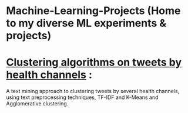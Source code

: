# Machine-Learning-Projects (Home to my diverse ML experiments &amp; projects)


# [Clustering algorithms on tweets by health channels](https://github.com/vibhananda28/Machine-Learning-Projects/blob/main/clustering_tweets_health_channels.ipynb) : 
A text mining approach to clustering tweets by several health channels, using text preprocessing techniques, TF-IDF and K-Means and Agglomerative clustering. 
